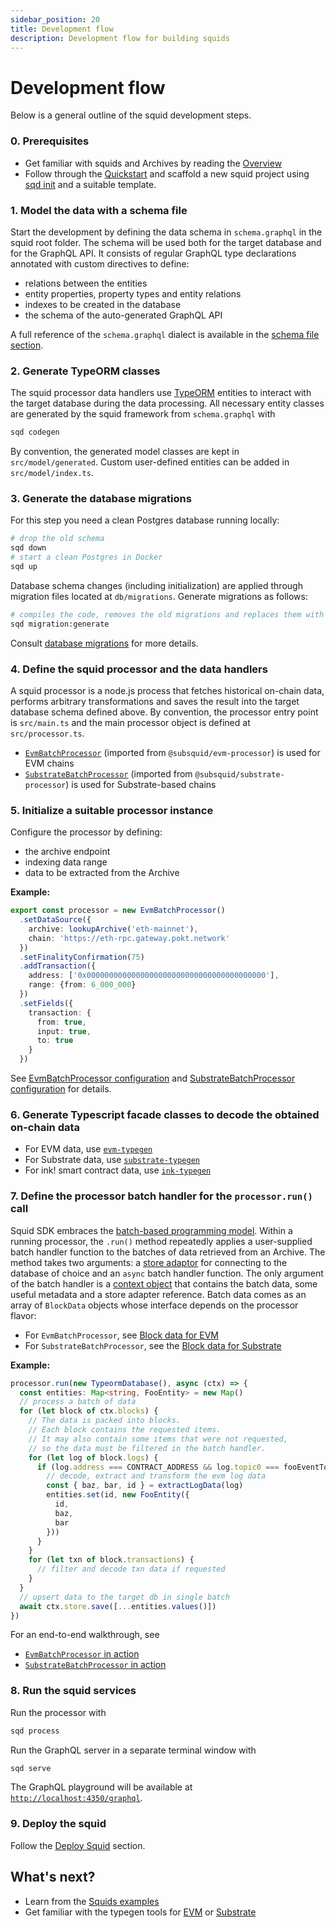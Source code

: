 ```yaml
---
sidebar_position: 20
title: Development flow
description: Development flow for building squids
---
```


# Development flow

Below is a general outline of the squid development steps. 

### 0. Prerequisites

- Get familiar with squids and Archives by reading the [Overview](/basics/overview)
- Follow through the [Quickstart](/quickstart) and scaffold a new squid project using [sqd init](/squid-cli/init) and a suitable template.

### 1. Model the data with a schema file

Start the development by defining the data schema in `schema.graphql` in the squid root folder. The schema will be used both for the target database and for the GraphQL API. It consists of regular GraphQL type declarations annotated with custom directives to define:
- relations between the entities
- entity properties, property types and entity relations 
- indexes to be created in the database
- the schema of the auto-generated GraphQL API

A full reference of the `schema.graphql` dialect is available in the [schema file section](/store/postgres/schema-file).

### 2. Generate TypeORM classes

The squid processor data handlers use [TypeORM](https://typeorm.io) entities
to interact with the target database during the data processing. All necessary entity classes are
generated by the squid framework from `schema.graphql` with 
```bash
sqd codegen
```

By convention, the generated model classes are kept in `src/model/generated`. Custom user-defined entities can
be added in `src/model/index.ts`.

### 3. Generate the database migrations

For this step you need a clean Postgres database running locally:
```bash
# drop the old schema
sqd down
# start a clean Postgres in Docker
sqd up
```

Database schema changes (including initialization) are applied through migration files located at `db/migrations`. Generate migrations as follows:
```bash
# compiles the code, removes the old migrations and replaces them with new ones
sqd migration:generate
```

Consult [database migrations](/store/postgres/db-migrations) for more details.

### 4. Define the squid processor and the data handlers

A squid processor is a node.js process that fetches historical on-chain data, performs arbitrary transformations and saves the result into the target database schema defined above. By convention, the processor entry point is `src/main.ts` and the main processor object is defined at `src/processor.ts`.

- [`EvmBatchProcessor`](/evm-indexing) (imported from `@subsquid/evm-processor`) is used for EVM chains
- [`SubstrateBatchProcessor`](/substrate-indexing) (imported from `@subsquid/substrate-processor`) is used for Substrate-based chains

### 5. Initialize a suitable processor instance 

Configure the processor by defining:
- the archive endpoint
- indexing data range
- data to be extracted from the Archive

**Example:**
```ts title=src/processor.ts
export const processor = new EvmBatchProcessor()
  .setDataSource({
    archive: lookupArchive('eth-mainnet'),
    chain: 'https://eth-rpc.gateway.pokt.network'
  })
  .setFinalityConfirmation(75)
  .addTransaction({
    address: ['0x0000000000000000000000000000000000000000'],
    range: {from: 6_000_000}
  })
  .setFields({
    transaction: {
      from: true,
      input: true,
      to: true
    }
  })
```

See [EvmBatchProcessor configuration](/evm-indexing/configuration) and [SubstrateBatchProcessor configuration](/substrate-indexing/setup) for details.

### 6. Generate Typescript facade classes to decode the obtained on-chain data

- For EVM data, use [`evm-typegen`](/evm-indexing/squid-evm-typegen)
- For Substrate data, use [`substrate-typegen`](/substrate-indexing/squid-substrate-typegen)
- For ink! smart contract data, use [`ink-typegen`](https://github.com/subsquid/squid-sdk/tree/master/substrate/ink-typegen)

### 7. Define the processor batch handler for the `processor.run()` call

Squid SDK embraces the [batch-based programming model](/basics/batch-processing). Within a running processor, the `.run()` method repeatedly applies a user-supplied batch handler function to the batches of data retrieved from an Archive. The method takes two arguments: a [store adaptor](/store) for connecting to the database of choice and an `async` batch handler function. The only argument of the batch handler is a [context object](/basics/squid-processor/#batch-context) that contains the batch data, some useful metadata and a store adapter reference. Batch data comes as an array of `BlockData` objects whose interface depends on the processor flavor:

- For `EvmBatchProcessor`, see [Block data for EVM](/evm-indexing/context-interfaces)
- For `SubstrateBatchProcessor`, see the [Block data for Substrate](/substrate-indexing/context-interfaces)

**Example:**
```ts title=src/main.ts
processor.run(new TypeormDatabase(), async (ctx) => {
  const entities: Map<string, FooEntity> = new Map()
  // process a batch of data 
  for (let block of ctx.blocks) {
    // The data is packed into blocks.
    // Each block contains the requested items.
    // It may also contain some items that were not requested,
    // so the data must be filtered in the batch handler.
    for (let log of block.logs) {
      if (log.address === CONTRACT_ADDRESS && log.topic0 === fooEventTopic) {
        // decode, extract and transform the evm log data
        const { baz, bar, id } = extractLogData(log)
        entities.set(id, new FooEntity({
          id,
          baz,
          bar
        }))
      }
    }
    for (let txn of block.transactions) {
      // filter and decode txn data if requested
    }
  }
  // upsert data to the target db in single batch
  await ctx.store.save([...entities.values()])
})
```

For an end-to-end walkthrough, see

- [`EvmBatchProcessor` in action](/evm-indexing/batch-processor-in-action)
- [`SubstrateBatchProcessor` in action](/substrate-indexing/batch-processor-in-action)

### 8. Run the squid services

Run the processor with
```bash
sqd process
```

Run the GraphQL server in a separate terminal window with
```bash
sqd serve
```
The GraphQL playground will be available at [`http://localhost:4350/graphql`](http://localhost:4350/graphql).

### 9. Deploy the squid

Follow the [Deploy Squid](/deploy-squid) section.

## What's next?

- Learn from the [Squids examples](/examples)
- Get familiar with the typegen tools for [EVM](/evm-indexing/squid-evm-typegen) or [Substrate](/substrate-indexing/squid-substrate-typegen)
